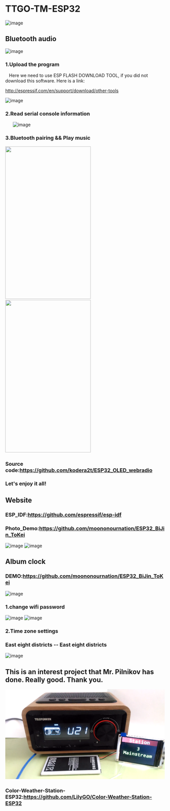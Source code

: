 # TTGO-TM-ESP32
![image](https://github.com/LilyGO/TTGO-TM-ESP32/blob/master/Image/T14%20V1.0.jpg)

## Bluetooth audio



![image](https://github.com/LilyGO/TTGO-TM-ESP32/blob/master/Image/image1.jpg)

### 1.Upload the program

    Here we need to use ESP FLASH DOWNLOAD TOOL, if you did not download this software. Here is a link:
    
http://espressif.com/en/support/download/other-tools
    
![image](https://github.com/LilyGO/TTGO-TM-ESP32/blob/master/Image/Screenshot_3.png)
      
### 2.Read serial console information
      
![image](https://github.com/LilyGO/TTGO-TM-ESP32/blob/master/Image/Screenshot_4.png)
      
### 3.Bluetooth pairing && Play music

<img width="270" height="480" src="https://github.com/LilyGO/TTGO-TM-ESP32/blob/master/Image/IMG_20180609_164527.png"/> <img width="270" height="480" src="https://github.com/LilyGO/TTGO-TM-ESP32/blob/master/Image/Screenshot_20180609-164540.png"/>

### Source code:https://github.com/kodera2t/ESP32_OLED_webradio

### Let's enjoy it all!

## Website

### ESP_IDF:https://github.com/espressif/esp-idf
### Photo_Demo:https://github.com/moononournation/ESP32_BiJin_ToKei

![image](https://github.com/LilyGO/TTGO-TM-ESP32/blob/master/Image/image1.jpg)
![image](https://github.com/LilyGO/TTGO-TM-ESP32/blob/master/Image/image2.jpg)



## Album clock

### DEMO:https://github.com/moononournation/ESP32_BiJin_ToKei
![image](https://github.com/LilyGO/TTGO-TM-ESP32/blob/master/Image/image2.jpg)
### 1.change wifi password
![image](https://github.com/LilyGO/TTGO-TM-ESP32/blob/master/Image/image7.jpg)
![image](https://github.com/LilyGO/TTGO-TM-ESP32/blob/master/Image/image6.jpg)

### 2.Time zone settings

### East eight districts -- East eight districts
![image](https://github.com/LilyGO/TTGO-TM-ESP32/blob/master/Image/image5.jpg)

## This is an interest project that Mr. Pilnikov has done. Really good. Thank you.
![image](https://github.com/LilyGO/Color-Weather-Station-ESP32/blob/master/image/Screenshot_5.png)

### Color-Weather-Station-ESP32:https://github.com/LilyGO/Color-Weather-Station-ESP32






